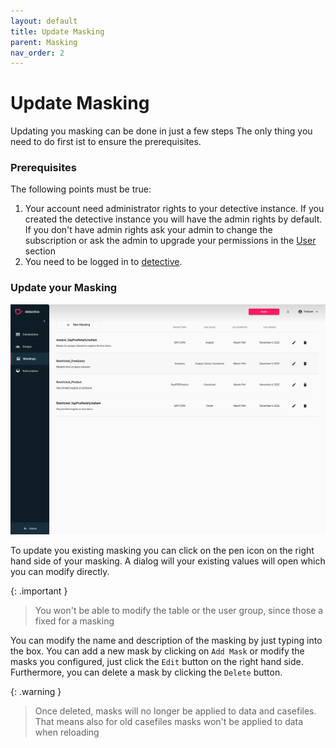 ```yaml
---
layout: default
title: Update Masking
parent: Masking
nav_order: 2
---
```


# Update Masking
Updating you masking can be done in just a few steps The only thing you need to do first ist to ensure the prerequisites.

### Prerequisites
The following points must be true:
1. Your account need administrator rights to your detective instance. If you created the detective instance you will have the admin rights by default. If you don't have admin rights ask your admin to change the subscription or ask the admin to upgrade your permissions in the [User](../usergroups.html) section
2. You need to be logged in to [detective](https://detective.solutions/login).

### Update your Masking

![Delete Masking](../assets/gifs/maskings/UpdateMasking.gif)

To update you existing masking you can click on the pen icon on the right hand side of your masking.
A dialog will your existing values will open which you can modify directly.

{: .important }
> You won't be able to modify the table or the user group, since those a fixed for a masking


You can modify the name and description of the masking by just typing into the box.
You can add a new mask by clicking on `Add Mask` or modify the masks you configured, just click the `Edit` button on the right hand side.
Furthermore, you can delete a mask by clicking the `Delete` button. 

{: .warning }
> Once deleted, masks will no longer be applied to data and casefiles. That means also for old casefiles masks won't be applied to data when reloading

